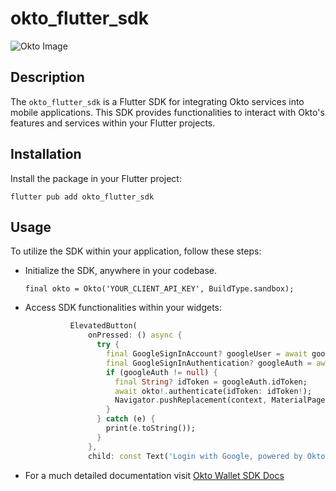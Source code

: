 # okto_flutter_sdk

![Okto Image](https://docs.okto.tech/assets/brand_kit/partnership_logo/logo.png)

## Description

The `okto_flutter_sdk` is a Flutter SDK for integrating Okto services into mobile applications. This SDK provides functionalities to interact with Okto's features and services within your Flutter projects.

## Installation

Install the package in your Flutter project:

`flutter pub add okto_flutter_sdk`

## Usage

To utilize the SDK within your application, follow these steps:

- Initialize the SDK, anywhere in your codebase.

  `final okto = Okto('YOUR_CLIENT_API_KEY', BuildType.sandbox);`

- Access SDK functionalities within your widgets:


  ```dart
            ElevatedButton(
                onPressed: () async {
                  try {
                    final GoogleSignInAccount? googleUser = await googleSignIn.signIn();
                    final GoogleSignInAuthentication? googleAuth = await googleUser?.authentication;
                    if (googleAuth != null) {
                      final String? idToken = googleAuth.idToken;
                      await okto!.authenticate(idToken: idToken!);
                      Navigator.pushReplacement(context, MaterialPageRoute(builder: (context) => const HomePage()));
                    }
                  } catch (e) {
                    print(e.toString());
                  }
                },
                child: const Text('Login with Google, powered by Okto.')),

  ```

- For a much detailed documentation visit [Okto Wallet SDK Docs](https://sdk-docs.okto.tech/)
